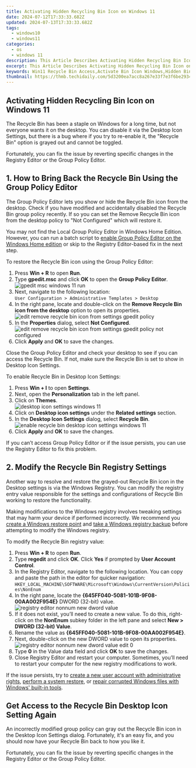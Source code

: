 ```yaml
---
title: Activating Hidden Recycling Bin Icon on Windows 11
date: 2024-07-12T17:33:33.682Z
updated: 2024-07-13T17:33:33.682Z
tags:
  - windows10
  - windows11
categories:
  - os
  - windows 11
description: This Article Describes Activating Hidden Recycling Bin Icon on Windows 11
excerpt: This Article Describes Activating Hidden Recycling Bin Icon on Windows 11
keywords: Win11 Recycle Bin Access,Activate Bin Icon Windows,Hidden Bin Icon Use,Reset Bin Icon Display,Windows Bin Image Fix,Enable Bin on Win11,Bin Icon Reactivation Guide
thumbnail: https://thmb.techidaily.com/5d3200ea7acc8a267e33f7e3f6be29344352dcba610c7cb281d20c740b294fae.jpg
---
```


## Activating Hidden Recycling Bin Icon on Windows 11

 The Recycle Bin has been a staple on Windows for a long time, but not everyone wants it on the desktop. You can disable it via the Desktop Icon Settings, but there is a bug where if you try to re-enable it, the "Recycle Bin" option is grayed out and cannot be toggled.

 Fortunately, you can fix the issue by reverting specific changes in the Registry Editor or the Group Policy Editor.

## 1\. How to Bring Back the Recycle Bin Using the Group Policy Editor

 The Group Policy Editor lets you show or hide the Recycle Bin icon from the desktop. Check if you have modified and accidentally disabled the Recycle Bin group policy recently. If so you can set the Remove Recycle Bin icon from the desktop policy to "Not Configured" which will restore it.

 You may not find the Local Group Policy Editor in Windows Home Edition. However, you can run a batch script to [enable Group Policy Editor on the Windows Home edition](https://www.makeuseof.com/tag/access-group-policy-editor-even-windows-home-settings-try/) or skip to the Registry Editor-based fix in the next step.

 To restore the Recycle Bin icon using the Group Policy Editor:

1. Press **Win + R** to open **Run**.
2. Type **gpedit.msc** and click **OK** to open the **Group Policy Editor**.  
![gpedit msc windows 11 run](https://static1.makeuseofimages.com/wordpress/wp-content/uploads/2023/08/gpedit-msc-windows-11-run.jpg)
3. Next, navigate to the following location:  
`User Configuration > Administrative Templates > Desktop`
4. In the right pane, locate and double-click on the **Remove Recycle Bin icon from the desktop** option to open its properties.  
![edit remove recycle bin icon from settings gpedit policy](https://static1.makeuseofimages.com/wordpress/wp-content/uploads/2023/08/edit-remove-recycle-bin-icon-from-settings-gpedit-policy.jpg)
5. In the **Properties** dialog, select **Not Configured**.  
![edit remove recycle bin icon from settings gpedit policy not configured](https://static1.makeuseofimages.com/wordpress/wp-content/uploads/2023/08/edit-remove-recycle-bin-icon-from-settings-gpedit-policy-not-configured.jpg)
6. Click **Apply** and **OK** to save the changes.

 Close the Group Policy Editor and check your desktop to see if you can access the Recycle Bin. If not, make sure the Recycle Bin is set to show in Desktop Icon Settings.

 To enable Recycle Bin in Desktop Icon Settings:

1. Press **Win + I** to open **Settings**.
2. Next, open the **Personalization** tab in the left panel.
3. Click on **Themes**.  
![desktop icon settings windows 11](https://static1.makeuseofimages.com/wordpress/wp-content/uploads/2023/08/desktop-icon-settings-windows-11.jpg)
4. Click on **Desktop icon settings** under the **Related settings** section.
5. In the **Desktop Icon Settings** dialog, select **Recycle Bin**.  
![enable recycle bin desktop icon settings windows 11](https://static1.makeuseofimages.com/wordpress/wp-content/uploads/2023/08/enable-recycle-bin-desktop-icon-settings-windows-11.jpg)
6. Click **Apply** and **OK** to save the changes.

 If you can’t access Group Policy Editor or if the issue persists, you can use the Registry Editor to fix this problem.

## 2\. Modify the Recycle Bin Registry Settings

 Another way to resolve and restore the grayed-out Recycle Bin icon in the Desktop settings is via the Windows Registry. You can modify the registry entry value responsible for the settings and configurations of Recycle Bin working to restore the functionality.

 Making modifications to the Windows registry involves tweaking settings that may harm your device if performed incorrectly. We recommend you [create a Windows restore point](https://www.makeuseof.com/windows-11-create-restore-point/) and [take a Windows registry backup](https://www.makeuseof.com/tag/backup-restore-windows-registry/) before attempting to modify the Windows registry.

 To modify the Recycle Bin registry value:

1. Press **Win + R** to open **Run**.
2. Type **regedit** and click **OK**. Click **Yes** if prompted by **User Account Control**.
3. In the Registry Editor, navigate to the following location. You can copy and paste the path in the editor for quicker navigation:  
`HKEY_LOCAL_MACHINE\SOFTWARE\Microsoft\Windows\CurrentVersion\Policies\NonEnum`
4. In the right pane, locate the **{645FF040-5081-101B-9F08-00AA002F954E}** DWORD (32-bit) value.  
![registry editor nonnum new dword value](https://static1.makeuseofimages.com/wordpress/wp-content/uploads/2023/08/registry-editor-nonnum-new-dword-value.jpg)
5. If it does not exist, you’ll need to create a new value. To do this, right-click on the **NonEnum** subkey folder in the left pane and select **New > DWORD (32-bit) Value**.
6. Rename the value as **{645FF040-5081-101B-9F08-00AA002F954E}**.
7. Next, double-click on the new DWORD value to open its properties.  
![registry editor nonnum new dword value edit 0](https://static1.makeuseofimages.com/wordpress/wp-content/uploads/2023/08/registry-editor-nonnum-new-dword-value-edit-0.jpg)
8. Type **0** in the Value data field and click **OK** to save the changes.
9. Close Registry Editor and restart your computer. Sometimes, you’ll need to restart your computer for the new registry modifications to work.

 If the issue persists, try to [create a new user account with administrative rights](https://www.makeuseof.com/windows-11-create-local-user-account/), [perform a system restore](https://www.makeuseof.com/use-system-restore-windows/), or [repair corrupted Windows files with Windows' built-in tools](https://www.makeuseof.com/windows-built-in-repair-tools/).

## Get Access to the Recycle Bin Desktop Icon Setting Again

 An incorrectly modified group policy can gray out the Recycle Bin icon in the Desktop Icon Settings dialog. Fortunately, it's an easy fix, and you should now have your Recycle Bin back to how you like it.

 Fortunately, you can fix the issue by reverting specific changes in the Registry Editor or the Group Policy Editor.



<ins class="adsbygoogle"
      style="display:block"
      data-ad-client="ca-pub-7571918770474297"
      data-ad-slot="8358498916"
      data-ad-format="auto"
      data-full-width-responsive="true"></ins>

